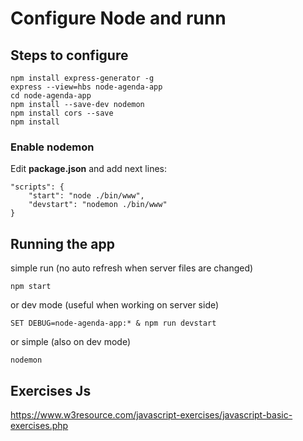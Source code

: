 # Configure Node and runn

## Steps to configure

```
npm install express-generator -g
express --view=hbs node-agenda-app
cd node-agenda-app
npm install --save-dev nodemon
npm install cors --save
npm install
```
### Enable nodemon
Edit **package.json** and add next lines:
```
"scripts": {
    "start": "node ./bin/www",
    "devstart": "nodemon ./bin/www"
}
```

## Running the app

simple run (no auto refresh when server files are changed)
```
npm start
```
or dev mode (useful when working on server side)
```
SET DEBUG=node-agenda-app:* & npm run devstart
```
or simple (also on dev mode)
```
nodemon
```

## Exercises Js

https://www.w3resource.com/javascript-exercises/javascript-basic-exercises.php